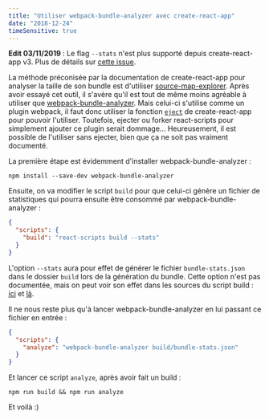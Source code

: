 ```yaml
---
title: "Utiliser webpack-bundle-analyzer avec create-react-app"
date: "2018-12-24"
timeSensitive: true
---
```


**Edit 03/11/2019** : Le flag `--stats` n'est plus supporté depuis create-react-app v3. Plus de détails sur [cette issue](https://github.com/facebook/create-react-app/issues/6904).

La méthode préconisée par la documentation de create-react-app pour analyser la
taille de son bundle est d'utiliser
[source-map-explorer](https://facebook.github.io/create-react-app/docs/analyzing-the-bundle-size).
Après avoir essayé cet outil, il s'avère qu'il est tout de même moins agréable
à utiliser que
[webpack-bundle-analyzer](https://github.com/webpack-contrib/webpack-bundle-analyzer).
Mais celui-ci s'utilise comme un plugin webpack, il faut donc utiliser la
fonction
[`eject`](https://facebook.github.io/create-react-app/docs/available-scripts#npm-run-eject)
de create-react-app pour pouvoir l'utiliser. Toutefois, ejecter ou forker
react-scripts pour simplement ajouter ce plugin serait dommage... Heureusement,
il est possible de l'utiliser sans ejecter, bien que ça ne soit pas vraiment
documenté.

La première étape est évidemment d'installer webpack-bundle-analyzer :

```console
npm install --save-dev webpack-bundle-analyzer
```

Ensuite, on va modifier le script `build` pour que celui-ci génère un fichier
de statistiques qui pourra ensuite être consommé par webpack-bundle-analyzer :

```json
{
  "scripts": {
    "build": "react-scripts build --stats"
  }
}
```

L'option `--stats` aura pour effet de générer le fichier `bundle-stats.json`
dans le dossier `build` lors de la génération du bundle. Cette option n'est pas
documentée, mais on peut voir son effet dans les sources du script build :
[ici](https://github.com/facebook/create-react-app/blob/master/packages/react-scripts/scripts/build.js#L65)
et
[là](https://github.com/facebook/create-react-app/blob/master/packages/react-scripts/scripts/build.js#L191-L196).

Il ne nous reste plus qu'à lancer webpack-bundle-analyzer en lui passant ce
fichier en entrée :

```json
{
  "scripts": {
    "analyze": "webpack-bundle-analyzer build/bundle-stats.json"
  }
}
```

Et lancer ce script `analyze`, après avoir fait un build :

```console
npm run build && npm run analyze
```

Et voilà :)
